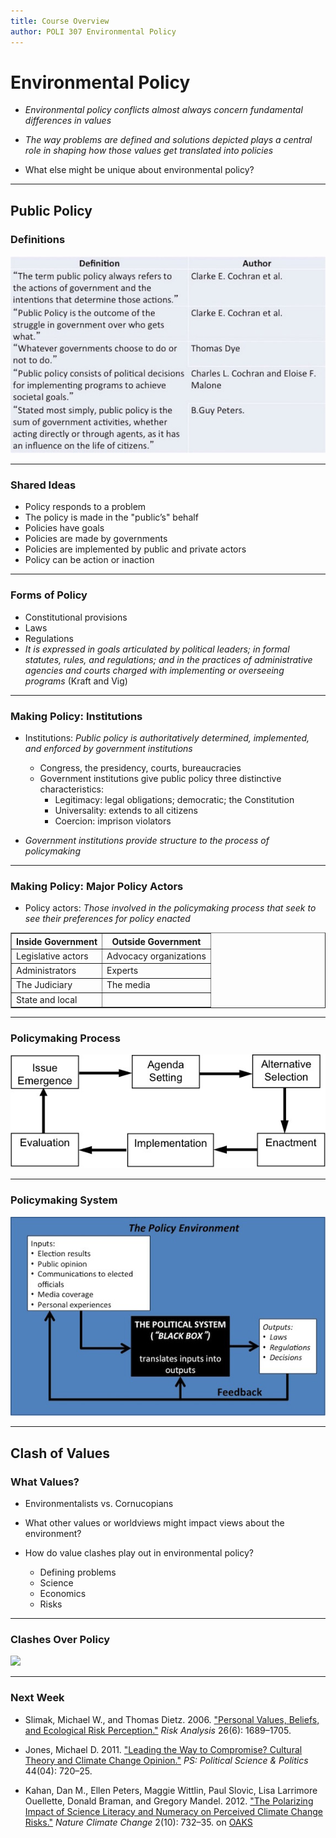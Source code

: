 ```yaml
---
title: Course Overview 
author: POLI 307 Environmental Policy
---
```


# Environmental Policy
<!-- layzer pg 1 -->

* _Environmental policy conflicts almost always concern fundamental differences in values_

* _The way problems are defined and solutions depicted plays a central role in shaping how those values get translated into policies_ 

* What else might be unique about environmental policy? 

---

## Public Policy

### Definitions 

![From _Introduction to the Policy Process_ (Birkland)](policy_defs.jpg)

---

### Shared Ideas 

* Policy responds to a problem 
* The policy is made in the "public’s" behalf
* Policies have goals 
* Policies are made by governments
* Policies are implemented by public and private actors
* Policy can be action or inaction

---

### Forms of Policy

* Constitutional provisions
* Laws 
* Regulations
* _It is expressed in goals articulated by political leaders; in
  formal statutes, rules, and regulations; and in the practices of
  administrative agencies and courts charged with implementing or
  overseeing programs_ (Kraft and Vig)

---

### Making Policy: Institutions 

* Institutions: _Public policy is authoritatively determined, implemented, and
    enforced by government institutions_
    * Congress, the presidency, courts, bureaucracies
    * Government institutions give public policy three distinctive
    characteristics:
        * Legitimacy: legal obligations; democratic; the Constitution
        * Universality: extends to all citizens 
        * Coercion: imprison violators 

* _Government institutions provide structure to the process of policymaking_ 

---

### Making Policy: Major Policy Actors 

* Policy actors: _Those involved in the policymaking process that
  seek to see their preferences for policy enacted_

<center>
<body>
<table border="1">
<tr>
<th>Inside Government</th>
<th>Outside Government</th>
</tr>
<tr>
<td>Legislative actors</td>
<td>Advocacy organizations</td>
</tr>
<tr>
<td>Administrators</td>
<td>Experts</td>
</tr>
<tr>
<td>The Judiciary</td>
<td>The media</td>
</tr>
<tr>
<td>State and local</td>
<td> </td>
</tr>
</table>
</body>
</center>

---

### Policymaking Process

![From _Introduction to the Policy Process_ (Birkland)](stages.jpg)

---

### Policymaking System

![From _Introduction to the Policy Process_ (Birkland)](system.jpg)

---

## Clash of Values

### What Values?

* Environmentalists vs. Cornucopians

* What other values or worldviews might impact views about the environment?

* How do value clashes play out in environmental policy?
    * Defining problems 
    * Science 
    * Economics 
    * Risks

---

### Clashes Over Policy

[![](http://img.youtube.com/vi/TdaZ5zIWB-M/0.jpg)](http://www.youtube.com/watch?v=TdaZ5zIWB-M)

---

### Next Week

* Slimak, Michael W., and Thomas Dietz. 2006. ["Personal Values, Beliefs, and Ecological Risk Perception."](http://onlinelibrary.wiley.com/doi/10.1111/j.1539-6924.2006.00832.x/full) _Risk Analysis_ 26(6): 1689–1705. 

* Jones, Michael D. 2011. ["Leading the Way to Compromise? Cultural Theory and Climate Change Opinion."](http://dx.doi.org/10.1017/S104909651100134X) _PS: Political Science & Politics_ 44(04): 720–25.

* Kahan, Dan M., Ellen Peters, Maggie Wittlin, Paul Slovic, Lisa Larrimore Ouellette, Donald Braman, and Gregory Mandel. 2012. ["The Polarizing Impact of Science Literacy and Numeracy on Perceived Climate Change Risks."](http://www.nature.com/nclimate/journal/v2/n10/abs/nclimate1547.html) _Nature Climate Change_ 2(10): 732–35. on [OAKS](https://lms.cofc.edu/)




